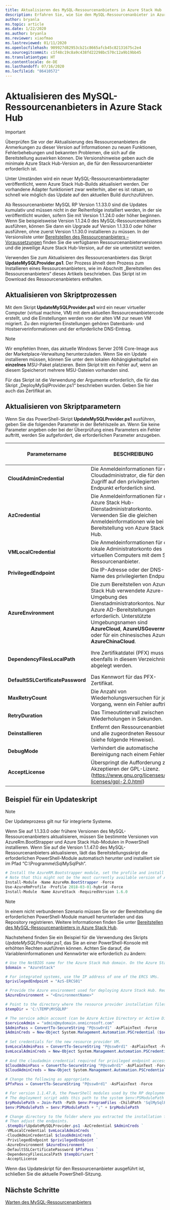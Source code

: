 ```yaml
---
title: Aktualisieren des MySQL-Ressourcenanbieters in Azure Stack Hub
description: Erfahren Sie, wie Sie den MySQL-Ressourcenanbieter in Azure Stack Hub aktualisieren können.
author: bryanla
ms.topic: article
ms.date: 1/22/2020
ms.author: bryanla
ms.reviewer: xiaofmao
ms.lastreviewed: 01/11/2020
ms.openlocfilehash: 909927d82953cb21c8665afcb45c82131675c2e4
ms.sourcegitcommit: c1f48c19c8a9c438fd22298bc570c12a9b19bb45
ms.translationtype: HT
ms.contentlocale: de-DE
ms.lasthandoff: 07/16/2020
ms.locfileid: "86410572"
---
```

# <a name="update-the-mysql-resource-provider-in-azure-stack-hub"></a>Aktualisieren des MySQL-Ressourcenanbieters in Azure Stack Hub

> [!IMPORTANT]
> Überprüfen Sie vor der Aktualisierung des Ressourcenanbieters die Anmerkungen zu dieser Version auf Informationen zu neuen Funktionen, Fehlerbehebungen und bekannten Problemen, die sich auf die Bereitstellung auswirken können. Die Versionshinweise geben auch die minimale Azure Stack Hub-Version an, die für den Ressourcenanbieter erforderlich ist.

Unter Umständen wird ein neuer MySQL-Ressourcenanbieteradapter veröffentlicht, wenn Azure Stack Hub-Builds aktualisiert werden. Der vorhandene Adapter funktioniert zwar weiterhin, aber es ist ratsam, so schnell wie möglich das Update auf den aktuellen Build durchzuführen.

Ab Ressourcenanbieter MySQL RP Version 1.1.33.0 sind die Updates kumulativ und müssen nicht in der Reihenfolge installiert werden, in der sie veröffentlicht wurden, sofern Sie mit Version 1.1.24.0 oder höher beginnen. Wenn Sie beispielsweise Version 1.1.24.0 des MySQL-Ressourcenanbieters ausführen, können Sie dann ein Upgrade auf Version 1.1.33.0 oder höher ausführen, ohne zuerst Version 1.1.30.0 installieren zu müssen. In der Versionsliste unter [Bereitstellen des Ressourcenanbieters – Voraussetzungen](./azure-stack-mysql-resource-provider-deploy.md#prerequisites) finden Sie die verfügbaren Ressourcenanbieterversionen und die jeweilige Azure Stack Hub-Version, auf der sie unterstützt werden.

Verwenden Sie zum Aktualisieren des Ressourcenanbieters das Skript **UpdateMySQLProvider.ps1**. Der Prozess ähnelt dem Prozess zum Installieren eines Ressourcenanbieters, wie im Abschnitt „Bereitstellen des Ressourcenanbieters“ dieses Artikels beschrieben. Das Skript ist im Download des Ressourcenanbieters enthalten. 

## <a name="update-script-processes"></a>Aktualisieren von Skriptprozessen

Mit dem Skript **UpdateMySQLProvider.ps1** wird ein neuer virtueller Computer (virtual machine, VM) mit dem aktuellen Ressourcenanbietercode erstellt, und die Einstellungen werden von der alten VM zur neuen VM migriert. Zu den migrierten Einstellungen gehören Datenbank- und Hostserverinformationen und der erforderliche DNS-Eintrag.

>[!NOTE]
>Wir empfehlen Ihnen, das aktuelle Windows Server 2016 Core-Image aus der Marketplace-Verwaltung herunterzuladen. Wenn Sie ein Update installieren müssen, können Sie unter dem lokalen Abhängigkeitspfad ein **einzelnes** MSU-Paket platzieren. Beim Skript tritt ein Fehler auf, wenn an diesem Speicherort mehrere MSU-Dateien vorhanden sind.

Für das Skript ist die Verwendung der Argumente erforderlich, die für das Skript „DeployMySqlProvider.ps1“ beschrieben wurden. Geben Sie hier auch das Zertifikat an.  


## <a name="update-script-parameters"></a>Aktualisieren von Skriptparametern 
Wenn Sie das PowerShell-Skript **UpdateMySQLProvider.ps1** ausführen, geben Sie die folgenden Parameter in der Befehlszeile an. Wenn Sie keine Parameter angeben oder bei der Überprüfung eines Parameters ein Fehler auftritt, werden Sie aufgefordert, die erforderlichen Parameter anzugeben.

| Parametername | BESCHREIBUNG | Kommentar oder Standardwert | 
| --- | --- | --- | 
| **CloudAdminCredential** | Die Anmeldeinformationen für den Cloudadministrator, die für den Zugriff auf den privilegierten Endpunkt erforderlich sind. | _Erforderlich_ | 
| **AzCredential** | Die Anmeldeinformationen für das Azure Stack Hub-Dienstadministratorkonto. Verwenden Sie die gleichen Anmeldeinformationen wie bei der Bereitstellung von Azure Stack Hub. | _Erforderlich_ | 
| **VMLocalCredential** |Die Anmeldeinformationen für das lokale Administratorkonto des virtuellen Computers mit dem SQL-Ressourcenanbieter. | _Erforderlich_ | 
| **PrivilegedEndpoint** | Die IP-Adresse oder der DNS-Name des privilegierten Endpunkts. |  _Erforderlich_ | 
| **AzureEnvironment** | Die zum Bereitstellen von Azure Stack Hub verwendete Azure-Umgebung des Dienstadministratorkontos. Nur für Azure AD-Bereitstellungen erforderlich. Unterstützte Umgebungsnamen sind **AzureCloud**, **AzureUSGovernment** oder für ein chinesisches Azure AD **AzureChinaCloud**. | AzureCloud |
| **DependencyFilesLocalPath** | Ihre Zertifikatdatei (PFX) muss ebenfalls in diesem Verzeichnis abgelegt werden. | _Optional_ (_obligatorisch_ bei mehreren Knoten) | 
| **DefaultSSLCertificatePassword** | Das Kennwort für das PFX-Zertifikat. | _Erforderlich_ | 
| **MaxRetryCount** | Die Anzahl von Wiederholungsversuchen für jeden Vorgang, wenn ein Fehler auftritt.| 2 | 
| **RetryDuration** | Das Timeoutintervall zwischen Wiederholungen in Sekunden. | 120 | 
| **Deinstallieren** | Entfernt den Ressourcenanbieter und alle zugeordneten Ressourcen (siehe folgende Hinweise). | Nein  | 
| **DebugMode** | Verhindert die automatische Bereinigung nach einem Fehler. | Nein  | 
| **AcceptLicense** | Überspringt die Aufforderung zum Akzeptieren der GPL-Lizenz.  (https://www.gnu.org/licenses/old-licenses/gpl-2.0.html) | | 

## <a name="update-script-example"></a>Beispiel für ein Updateskript

> [!NOTE] 
> Der Updateprozess gilt nur für integrierte Systeme.

Wenn Sie auf 1.1.33.0 oder frühere Versionen des MySQL-Ressourcenanbieters aktualisieren, müssen Sie bestimmte Versionen von AzureRm.BootStrapper und Azure Stack Hub-Modulen in PowerShell installieren. Wenn Sie auf die Version 1.1.47.0 des MySQL-Ressourcenanbieters aktualisieren, lädt das Bereitstellungsskript die erforderlichen PowerShell-Module automatisch herunter und installiert sie im Pfad “C:\Programme\SqlMySqlPsh“.

```powershell 
# Install the AzureRM.Bootstrapper module, set the profile and install the AzureStack module
# Note that this might not be the most currently available version of Azure Stack Hub PowerShell.
Install-Module -Name AzureRm.BootStrapper -Force
Use-AzureRmProfile -Profile 2018-03-01-hybrid -Force
Install-Module -Name AzureStack -RequiredVersion 1.6.0
```

> [!NOTE]
> In einem nicht verbundenen Szenario müssen Sie vor der Bereitstellung die erforderlichen PowerShell-Module manuell herunterladen und das Repository registrieren. Weitere Informationen finden Sie unter [Bereitstellen des MySQL-Ressourcenanbieters in Azure Stack Hub](azure-stack-mysql-resource-provider-deploy.md).

Nachstehend finden Sie ein Beispiel für die Verwendung des Skripts *UpdateMySQLProvider.ps1*, das Sie an einer PowerShell-Konsole mit erhöhten Rechten ausführen können. Achten Sie darauf, die Variableninformationen und Kennwörter wie erforderlich zu ändern:

```powershell 
# Use the NetBIOS name for the Azure Stack Hub domain. On the Azure Stack Hub SDK, the default is AzureStack but could have been changed at install time.
$domain = "AzureStack" 

# For integrated systems, use the IP address of one of the ERCS VMs.
$privilegedEndpoint = "AzS-ERCS01" 

# Provide the Azure environment used for deploying Azure Stack Hub. Required only for Azure AD deployments. Supported environment names are AzureCloud, AzureUSGovernment, or AzureChinaCloud. 
$AzureEnvironment = "<EnvironmentName>"

# Point to the directory where the resource provider installation files were extracted. 
$tempDir = 'C:\TEMP\MYSQLRP' 

# The service admin account (can be Azure Active Directory or Active Directory Federation Services).
$serviceAdmin = "admin@mydomain.onmicrosoft.com" 
$AdminPass = ConvertTo-SecureString "P@ssw0rd1" -AsPlainText -Force 
$AdminCreds = New-Object System.Management.Automation.PSCredential ($serviceAdmin, $AdminPass) 
 
# Set credentials for the new resource provider VM.
$vmLocalAdminPass = ConvertTo-SecureString "P@ssw0rd1" -AsPlainText -Force 
$vmLocalAdminCreds = New-Object System.Management.Automation.PSCredential ("mysqlrpadmin", $vmLocalAdminPass) 
 
# And the cloudadmin credential required for privileged endpoint access.
$CloudAdminPass = ConvertTo-SecureString "P@ssw0rd1" -AsPlainText -Force 
$CloudAdminCreds = New-Object System.Management.Automation.PSCredential ("$domain\cloudadmin", $CloudAdminPass) 

# Change the following as appropriate.
$PfxPass = ConvertTo-SecureString "P@ssw0rd1" -AsPlainText -Force 

# For version 1.1.47.0, the PowerShell modules used by the RP deployment are placed in C:\Program Files\SqlMySqlPsh
# The deployment script adds this path to the system $env:PSModulePath to ensure correct modules are used.
$rpModulePath = Join-Path -Path $env:ProgramFiles -ChildPath 'SqlMySqlPsh'
$env:PSModulePath = $env:PSModulePath + ";" + $rpModulePath 

# Change directory to the folder where you extracted the installation files.
# Then adjust the endpoints.
.$tempDir\UpdateMySQLProvider.ps1 -AzCredential $AdminCreds ` 
-VMLocalCredential $vmLocalAdminCreds ` 
-CloudAdminCredential $cloudAdminCreds ` 
-PrivilegedEndpoint $privilegedEndpoint ` 
-AzureEnvironment $AzureEnvironment ` 
-DefaultSSLCertificatePassword $PfxPass ` 
-DependencyFilesLocalPath $tempDir\cert ` 
-AcceptLicense 
```  

Wenn das Updateskript für den Ressourcenanbieter ausgeführt ist, schließen Sie die aktuelle PowerShell-Sitzung.

## <a name="next-steps"></a>Nächste Schritte
[Warten des MySQL-Ressourcenanbieters](azure-stack-mysql-resource-provider-maintain.md)
